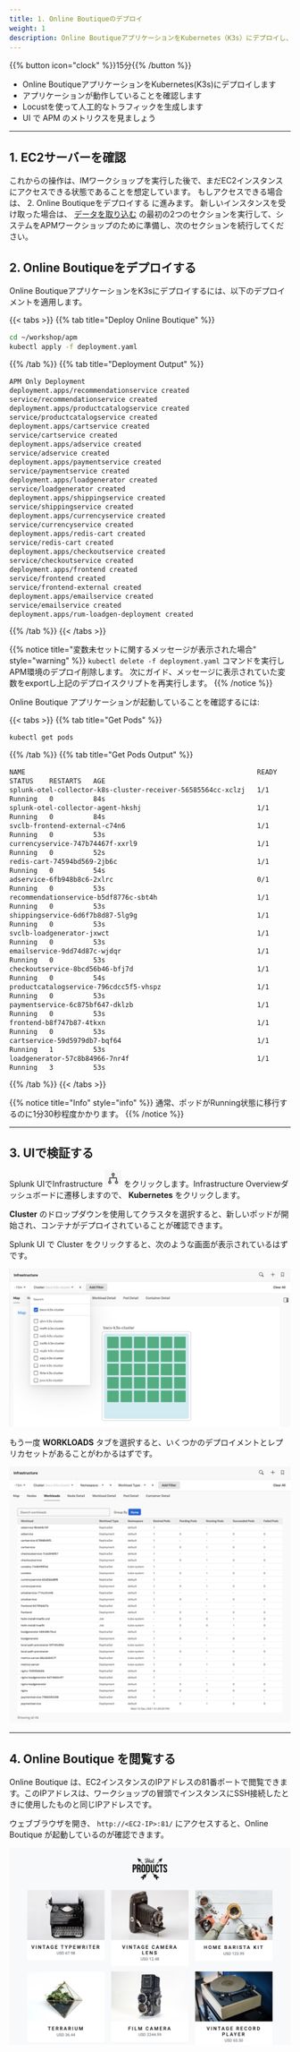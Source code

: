 ```yaml
---
title: 1. Online Boutiqueのデプロイ
weight: 1
description: Online BoutiqueアプリケーションをKubernetes（K3s）にデプロイし、Locustを使って人工的なトラフィックを発生させます。
---
```


{{% button icon="clock" %}}15分{{% /button %}}

* Online BoutiqueアプリケーションをKubernetes(K3s)にデプロイします
* アプリケーションが動作していることを確認します
* Locustを使って人工的なトラフィックを生成します
* UI で APM のメトリクスを見ましょう

---

## 1. EC2サーバーを確認

これからの操作は、IMワークショップを実行した後で、まだEC2インスタンスにアクセスできる状態であることを想定しています。
もしアクセスできる場合は、 2. Online Boutiqueをデプロイする に進みます。
新しいインスタンスを受け取った場合は、 [データを取り込む](../../imt/gdi) の最初の2つのセクションを実行して、システムをAPMワークショップのために準備し、次のセクションを続行してください。

## 2. Online Boutiqueをデプロイする

Online BoutiqueアプリケーションをK3sにデプロイするには、以下のデプロイメントを適用します。

{{< tabs >}}
{{% tab title="Deploy Online Boutique" %}}

``` bash
cd ~/workshop/apm
kubectl apply -f deployment.yaml
```

{{% /tab %}}
{{% tab title="Deployment Output"  %}}

``` text
APM Only Deployment
deployment.apps/recommendationservice created
service/recommendationservice created
deployment.apps/productcatalogservice created
service/productcatalogservice created
deployment.apps/cartservice created
service/cartservice created
deployment.apps/adservice created
service/adservice created
deployment.apps/paymentservice created
service/paymentservice created
deployment.apps/loadgenerator created
service/loadgenerator created
deployment.apps/shippingservice created
service/shippingservice created
deployment.apps/currencyservice created
service/currencyservice created
deployment.apps/redis-cart created
service/redis-cart created
deployment.apps/checkoutservice created
service/checkoutservice created
deployment.apps/frontend created
service/frontend created
service/frontend-external created
deployment.apps/emailservice created
service/emailservice created
deployment.apps/rum-loadgen-deployment created
```

{{% /tab %}}
{{< /tabs >}}

{{% notice title="変数未セットに関するメッセージが表示された場合" style="warning" %}}
`kubectl delete -f deployment.yaml` コマンドを実行しAPM環境のデプロイ削除します。
次にガイド、メッセージに表示されていた変数をexportし上記のデプロイスクリプトを再実行します。
{{% /notice %}}

Online Boutique アプリケーションが起動していることを確認するには:

{{< tabs >}}
{{% tab title="Get Pods" %}}

``` bash
kubectl get pods
```

{{% /tab %}}
{{% tab title="Get Pods Output"  %}}

``` text
NAME                                                          READY   STATUS    RESTARTS   AGE
splunk-otel-collector-k8s-cluster-receiver-56585564cc-xclzj   1/1     Running   0          84s
splunk-otel-collector-agent-hkshj                             1/1     Running   0          84s
svclb-frontend-external-c74n6                                 1/1     Running   0          53s
currencyservice-747b74467f-xxrl9                              1/1     Running   0          52s
redis-cart-74594bd569-2jb6c                                   1/1     Running   0          54s
adservice-6fb948b8c6-2xlrc                                    0/1     Running   0          53s
recommendationservice-b5df8776c-sbt4h                         1/1     Running   0          53s
shippingservice-6d6f7b8d87-5lg9g                              1/1     Running   0          53s
svclb-loadgenerator-jxwct                                     1/1     Running   0          53s
emailservice-9dd74d87c-wjdqr                                  1/1     Running   0          53s
checkoutservice-8bcd56b46-bfj7d                               1/1     Running   0          54s
productcatalogservice-796cdcc5f5-vhspz                        1/1     Running   0          53s
paymentservice-6c875bf647-dklzb                               1/1     Running   0          53s
frontend-b8f747b87-4tkxn                                      1/1     Running   0          53s
cartservice-59d5979db7-bqf64                                  1/1     Running   1          53s
loadgenerator-57c8b84966-7nr4f                                1/1     Running   3          53s
```

{{% /tab %}}
{{< /tabs >}}

{{% notice title="Info" style="info" %}}
通常、ポッドがRunning状態に移行するのに1分30秒程度かかります。
{{% /notice %}}

---

## 3. UIで検証する

Splunk UIでInfrastructure ![infrastructure button](../images/infrastructure.png) をクリックします。Infrastructure Overviewダッシュボードに遷移しますので、 **Kubernetes** をクリックします。

**Cluster** のドロップダウンを使用してクラスタを選択すると、新しいポッドが開始され、コンテナがデプロイされていることが確認できます。

Splunk UI で Cluster をクリックすると、次のような画面が表示されているはずです。

![back to Cluster](../images/online-boutique-k8s.png)

もう一度 **WORKLOADS** タブを選択すると、いくつかのデプロイメントとレプリカセットがあることがわかるはずです。

![HOTROD loaded](../images/online-boutique-workload.png)

---

## 4. Online Boutique を閲覧する

Online Boutique は、EC2インスタンスのIPアドレスの81番ポートで閲覧できます。このIPアドレスは、ワークショップの冒頭でインスタンスにSSH接続したときに使用したものと同じIPアドレスです。

ウェブブラウザを開き、 `http://<EC2-IP>:81/` にアクセスすると、Online Boutique が起動しているのが確認できます。

![Online Boutique](../images/online-boutique.png)
